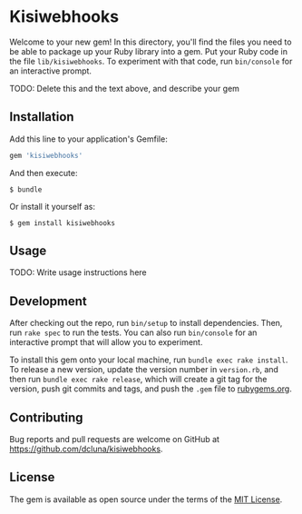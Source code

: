# Kisiwebhooks

Welcome to your new gem! In this directory, you'll find the files you need to be able to package up your Ruby library into a gem. Put your Ruby code in the file `lib/kisiwebhooks`. To experiment with that code, run `bin/console` for an interactive prompt.

TODO: Delete this and the text above, and describe your gem

## Installation

Add this line to your application's Gemfile:

```ruby
gem 'kisiwebhooks'
```

And then execute:

    $ bundle

Or install it yourself as:

    $ gem install kisiwebhooks

## Usage

TODO: Write usage instructions here

## Development

After checking out the repo, run `bin/setup` to install dependencies. Then, run `rake spec` to run the tests. You can also run `bin/console` for an interactive prompt that will allow you to experiment.

To install this gem onto your local machine, run `bundle exec rake install`. To release a new version, update the version number in `version.rb`, and then run `bundle exec rake release`, which will create a git tag for the version, push git commits and tags, and push the `.gem` file to [rubygems.org](https://rubygems.org).

## Contributing

Bug reports and pull requests are welcome on GitHub at https://github.com/dcluna/kisiwebhooks.

## License

The gem is available as open source under the terms of the [MIT License](http://opensource.org/licenses/MIT).
